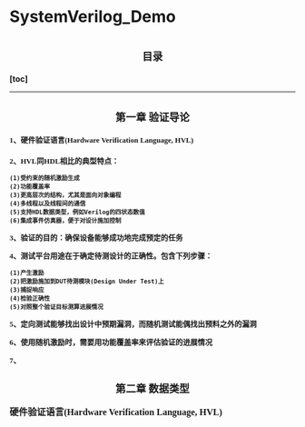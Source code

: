 # SystemVerilog_Demo
# <b><font size = 4> <center> 目录 <center> </font><b>

[toc]

***

## <b><font size = 4><font face = "楷体"> <center> 第一章 验证导论 <center> </font><b>

<font size = 2><font face = "宋体">
1、硬件验证语言(Hardware Verification Language, HVL)

2、HVL同HDL相比的典型特点：

    (1)受约束的随机激励生成
    (2)功能覆盖率
    (3)更高层次的结构，尤其是面向对象编程
    (4)多线程以及线程间的通信
    (5)支持HDL数据类型，例如Verilog的四状态数值
    (6)集成事件仿真器，便于对设计施加控制

3、验证的目的：确保设备能够成功地完成预定的任务

4、测试平台用途在于确定待测设计的正确性。包含下列步骤：
    
    (1)产生激励
    (2)把激励施加到DUT待测模块(Design Under Test)上
    (3)捕捉响应
    (4)检验正确性
    (5)对照整个验证目标测算进展情况

5、定向测试能够找出设计中预期漏洞，而随机测试能偶找出预料之外的漏洞

6、使用随机激励时，需要用功能覆盖率来评估验证的进展情况

7、
</font>





## <font size = 4> <center> 第二章 数据类型 <center> </font>

<font size =3><font face = "黑体">
 硬件验证语言(Hardware Verification Language, HVL)
</font>

